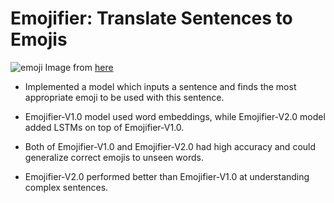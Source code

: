 
# Emojifier: Translate Sentences to Emojis

![emoji](http://stmedia.startribune.com/images/4EMOJI111417.jpg)
Image from [here](http://www.startribune.com/is-an-emoji-worth-a-thousand-words/457255183/)

- Implemented a model which inputs a sentence and finds the most appropriate emoji to be used with this sentence.

- Emojifier-V1.0 model used word embeddings, while Emojifier-V2.0 model added LSTMs on top of Emojifier-V1.0.  

- Both of Emojifier-V1.0 and Emojifier-V2.0 had high accuracy and could generalize correct emojis to unseen words. 

- Emojifier-V2.0 performed better than Emojifier-V1.0 at understanding complex sentences. 
